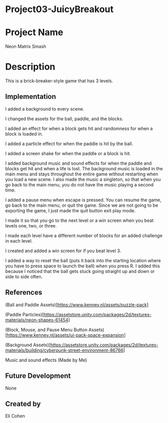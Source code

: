 # Project03-JuicyBreakout

# Project Name
Neon Matrix Smash

# Description
This is a brick-breaker-style game that has 3 levels.

## Implementation
I added a background to every scene. 

I changed the assets for the ball, paddle, and the blocks.

I added an effect for when a block gets hit and randomness for when a block is loaded in.

I added a particle effect for when the paddle is hit by the ball.

I added a screen shake for when the paddle or a block is hit.

I added background music and sound effects for when the paddle and blocks get hit and when a life is lost. The background music is loaded in the main menu and stays throughout the entire game without restarting when you load a new scene. I also made the music a singleton, so that when you go back to the main menu, you do not have the music playing a second time.

I added a pause menu when escape is pressed. You can resume the game, go back to the main menu, or quit the game. Since we are not going to be exporting the game, I just made the quit button exit play mode.

I made it so that you go to the next level or a win screen when you beat levels one, two, or three.

I made each level have a different number of blocks for an added challenge in each level.

I created and added a win screen for if you beat level 3.

I added a way to reset the ball (puts it back into the starting location where you have to press space to launch the ball) when you press R. I added this because I noticed that the ball gets stuck going straight up and down or side to side often.


## References
(Ball and Paddle Assets)[https://www.kenney.nl/assets/puzzle-pack]

(Paddle Particles)[https://assetstore.unity.com/packages/2d/textures-materials/neon-shapes-61454]

(Block, Mouse, and Pause Menu Button Assets)[https://www.kenney.nl/assets/ui-pack-space-expansion]

(Background Assets)[https://assetstore.unity.com/packages/2d/textures-materials/building/cyberpunk-street-environment-86766]

Music and sound effects (Made by Me)

## Future Development
None

## Created by
Eli Cohen
